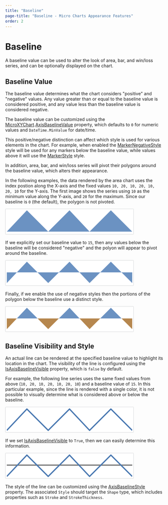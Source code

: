 ```yaml
---
title: "Baseline"
page-title: "Baseline - Micro Charts Appearance Features"
order: 2
---
```

# Baseline

A baseline value can be used to alter the look of area, bar, and win/loss series, and can be optionally displayed on the chart.

## Baseline Value

The baseline value determines what the chart considers "positive" and "negative" values.  Any value greater than or equal to the baseline value is considered positive, and any value less than the baseline value is considered negative.

The baseline value can be customized using the [MicroXYChart](xref:ActiproSoftware.Windows.Controls.MicroCharts.MicroXYChart).[AxisBaselineValue](xref:ActiproSoftware.Windows.Controls.MicroCharts.MicroXYChart.AxisBaselineValue) property, which defaults to `0` for numeric values and `DateTime.MinValue` for date/time.

This positive/negative distinction can affect which style is used for various elements in the chart.  For example, when enabled the [MarkerNegativeStyle](xref:ActiproSoftware.Windows.Controls.MicroCharts.Primitives.MicroXYSeriesBase.MarkerNegativeStyle) style will be used for any markers below the baseline value, while values above it will use the [MarkerStyle](xref:ActiproSoftware.Windows.Controls.MicroCharts.Primitives.MicroXYSeriesBase.MarkerStyle) style.

In addition, area, bar, and win/loss series will pivot their polygons around the baseline value, which alters their appearance.

In the following examples, the data rendered by the area chart uses the index postion along the X-axis and the fixed values `10, 20, 10, 20, 10, 20, 10` for the Y-axis.  The first image shows the series using `10` as the minimum value along the Y-axis, and `20` for the maximum.  Since our baseline is `0` (the default), the polygon is not pivoted.

![Screenshot](../images/micro-area-series-style1.png)

If we explicitly set our baseline value to `15`, then any values below the baseline will be considered "negative" and the polyon will appear to pivot around the baseline.

![Screenshot](../images/micro-area-series-style2.png)

Finally, if we enable the use of negative styles then the portions of the polygon below the baseline use a distinct style.

![Screenshot](../images/micro-area-series-style3.png)

## Baseline Visibility and Style

An actual line can be rendered at the specified baseline value to highlight its location in the chart.  The visibility of the line is configured using the [IsAxisBaselineVisible](xref:ActiproSoftware.Windows.Controls.MicroCharts.MicroXYChart.IsAxisBaselineVisible) property, which is `false` by default.

For example, the following line series uses the same fixed values from above (`10, 20, 10, 20, 10, 20, 10`) and a baseline value of `15`.  In this particular example, since the line is rendered with a single color, it is not possible to visually determine what is considered above or below the baseline.

![Screenshot](../images/baseline1.png)

If we set [IsAxisBaselineVisible](xref:ActiproSoftware.Windows.Controls.MicroCharts.MicroXYChart.IsAxisBaselineVisible) to `True`, then we can easily determine this information.

![Screenshot](../images/baseline2.png)

The style of the line can be customized using the [AxisBaselineStyle](xref:ActiproSoftware.Windows.Controls.MicroCharts.MicroXYChart.AxisBaselineStyle) property.  The associated `Style` should target the `Shape` type, which includes properties such as `Stroke` and `StrokeThickness`.
